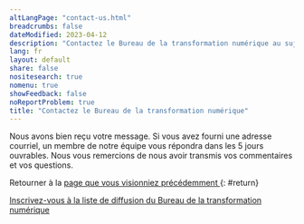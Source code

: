 ```yaml
---
altLangPage: "contact-us.html"
breadcrumbs: false
dateModified: 2023-04-12
description: "Contactez le Bureau de la transformation numérique au sujet du système de conception Canada.ca."
lang: fr
layout: default
share: false
nositesearch: true
nomenu: true
showFeedback: false
noReportProblem: true
title: "Contactez le Bureau de la transformation numérique"
---
```

Nous avons bien reçu votre message. Si vous avez fourni une adresse courriel, un membre de notre équipe vous répondra dans les 5 jours ouvrables.
Nous vous remercions de nous avoir transmis vos commentaires et vos questions.

Retourner à la [ page que vous visionniez précédemment ]( / ){: #return}

[Inscrivez-vous à la liste de diffusion du Bureau de la transformation numérique](https://blogue.canada.ca/pages/inscrire.html)

<script>
    const params = new Proxy(new URLSearchParams(window.location.search), {
    get: (searchParams, prop) => searchParams.get(prop),
    });
    // Get the value of "referer" in eg. "https://localhost:4000/contactt-us?referer=https://localhost:4000/test"
    let value = params.referer; // "https://localhost:4000/test"
    document.getElementById("return").href = value;
</script>
